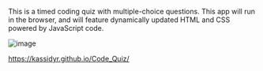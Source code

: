 This is a timed coding quiz with multiple-choice questions. This app will run in the browser, and will feature dynamically updated HTML and CSS powered by JavaScript code. 

![image](https://user-images.githubusercontent.com/89705830/136728881-caa86fa4-3cd0-4d2d-a04d-73bd144ec0e0.png)

https://kassidyr.github.io/Code_Quiz/
